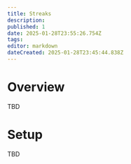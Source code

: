 ```yaml
---
title: Streaks
description: 
published: 1
date: 2025-01-28T23:55:26.754Z
tags: 
editor: markdown
dateCreated: 2025-01-28T23:45:44.838Z
---
```


# Overview
TBD

# Setup
TBD